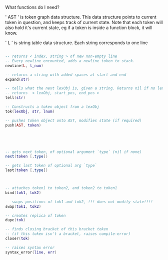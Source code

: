 

What functions do I need?


' AST '    is token graph data structure.
    This data structure points to current token in question,
    and keeps track of current state. Note that each token will
    also hold it's current state, eg if a token is inside a function block,
    it will know.


' L '  is string table data structure. Each string corresponds to one line


```lua

-- returns < index, string > of new non-empty line
-- Every newline encounted, adds a newline token to stack.
newline(L, l_num)

-- returns a string with added spaces at start and end
expand(str)

-- tells what the next lexObj is, given a string. Returns nil if no lexObj on string
-- returns  < lexObj, start_pos, end_pos >
tell(str)

-- Constructs a token object from a lexObj
tok(lexObj, str, lnum)

-- pushes token object onto AST, modifies state (if required)
push(AST, token)





-- gets next token, of optional argument `type` (nil if none) 
next(token [,type])

-- gets last token of optional arg `type`
last(token [,type])



-- attaches token1 to token2, and token2 to token1
bind(tok1, tok2)

-- swaps positions of tok1 and tok2, !!! does not modify state!!!!
swap(tok1, tok2)

-- creates replica of token
dupe(tok)

-- finds closing bracket of this bracket token
-- (if this token isn't a bracket, raises compile-error)
closer(tok)

-- raises syntax error
syntax_error(line, err)


```